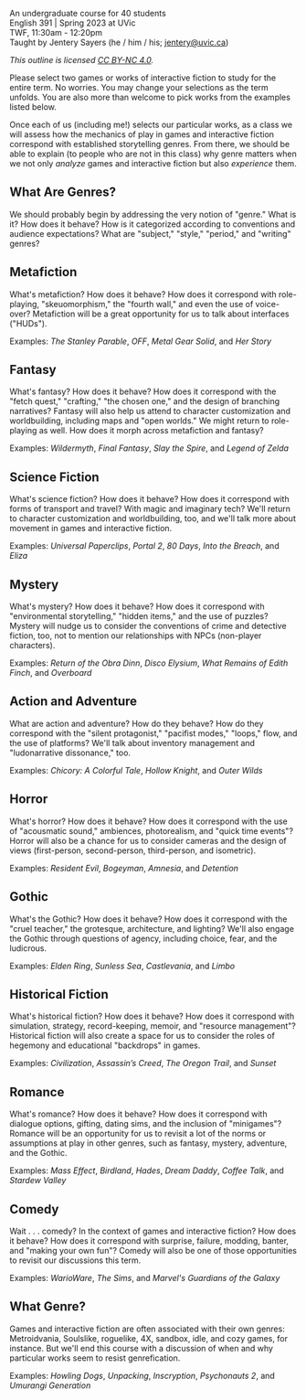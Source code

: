 An undergraduate course for 40 students  
English 391 | Spring 2023 at UVic  
TWF, 11:30am - 12:20pm    
Taught by Jentery Sayers (he / him / his; jentery@uvic.ca)    

*This outline is licensed [CC BY-NC 4.0](https://creativecommons.org/licenses/by-nc/4.0/).*

Please select two games or works of interactive fiction to study for the entire term. No worries. You may change your selections as the term unfolds. You are also more than welcome to pick works from the examples listed below. 

Once each of us (including me!) selects our particular works, as a class we will assess how the mechanics of play in games and interactive fiction correspond with established storytelling genres. From there, we should be able to explain (to people who are not in this class) why genre matters when we not only *analyze* games and interactive fiction but also *experience* them. 

## What Are Genres? 

We should probably begin by addressing the very notion of "genre." What is it? How does it behave? How is it categorized according to conventions and audience expectations? What are "subject," "style," "period," and "writing" genres?

## Metafiction

What's metafiction? How does it behave? How does it correspond with role-playing, "skeuomorphism," the "fourth wall," and even the use of voice-over? Metafiction will be a great opportunity for us to talk about interfaces ("HUDs"). 

Examples: *The Stanley Parable*, *OFF*, *Metal Gear Solid*, and *Her Story* 

## Fantasy 

What's fantasy? How does it behave? How does it correspond with the "fetch quest," "crafting," "the chosen one," and the design of branching narratives? Fantasy will also help us attend to character customization and worldbuilding, including maps and "open worlds." We might return to role-playing as well. How does it morph across metafiction and fantasy? 

Examples: *Wildermyth*, *Final Fantasy*, *Slay the Spire*, and *Legend of Zelda* 

## Science Fiction 

What's science fiction? How does it behave? How does it correspond with forms of transport and travel? With magic and imaginary tech? We'll return to character customization and worldbuilding, too, and we'll talk more about movement in games and interactive fiction. 

Examples: *Universal Paperclips*, *Portal 2*, *80 Days*, *Into the Breach*, and *Eliza* 

## Mystery 

What's mystery? How does it behave? How does it correspond with "environmental storytelling," "hidden items," and the use of puzzles? Mystery will nudge us to consider the conventions of crime and detective fiction, too, not to mention our relationships with NPCs (non-player characters). 

Examples: *Return of the Obra Dinn*, *Disco Elysium*, *What Remains of Edith Finch*, and *Overboard* 

## Action and Adventure 

What are action and adventure? How do they behave? How do they correspond with the "silent protagonist," "pacifist modes," "loops," flow, and the use of platforms? We'll talk about inventory management and "ludonarrative dissonance," too.

Examples: *Chicory: A Colorful Tale*, *Hollow Knight*, and *Outer Wilds* 

## Horror 

What's horror? How does it behave? How does it correspond with the use of "acousmatic sound," ambiences, photorealism, and "quick time events"? Horror will also be a chance for us to consider cameras and the design of views (first-person, second-person, third-person, and isometric). 

Examples: *Resident Evil*, *Bogeyman*, *Amnesia*, and *Detention* 

## Gothic 

What's the Gothic? How does it behave? How does it correspond with the "cruel teacher," the grotesque, architecture, and lighting? We'll also engage the Gothic through questions of agency, including choice, fear, and the ludicrous. 

Examples: *Elden Ring*, *Sunless Sea*, *Castlevania*, and *Limbo* 

## Historical Fiction  

What's historical fiction? How does it behave? How does it correspond with simulation, strategy, record-keeping, memoir, and "resource management"? Historical fiction will also create a space for us to consider the roles of hegemony and educational "backdrops" in games. 

Examples: *Civilization*, *Assassin’s Creed*, *The Oregon Trail*, and *Sunset* 

## Romance 

What's romance? How does it behave? How does it correspond with dialogue options, gifting, dating sims, and the inclusion of "minigames"? Romance will be an opportunity for us to revisit a lot of the norms or assumptions at play in other genres, such as fantasy, mystery, adventure, and the Gothic. 

Examples: *Mass Effect*, *Birdland*, *Hades*, *Dream Daddy*, *Coffee Talk*, and *Stardew Valley* 

## Comedy

Wait . . . comedy? In the context of games and interactive fiction? How does it behave? How does it correspond with surprise, failure, modding, banter, and "making your own fun"? Comedy will also be one of those opportunities to revisit our discussions this term. 

Examples: *WarioWare*, *The Sims*, and *Marvel's Guardians of the Galaxy*

## What Genre? 

Games and interactive fiction are often associated with their own genres: Metroidvania, Soulslike, roguelike, 4X, sandbox, idle, and cozy games, for instance. But we'll end this course with a discussion of when and why particular works seem to resist genrefication. 

Examples: *Howling Dogs*, *Unpacking*, *Inscryption*, *Psychonauts 2*, and *Umurangi Generation* 

